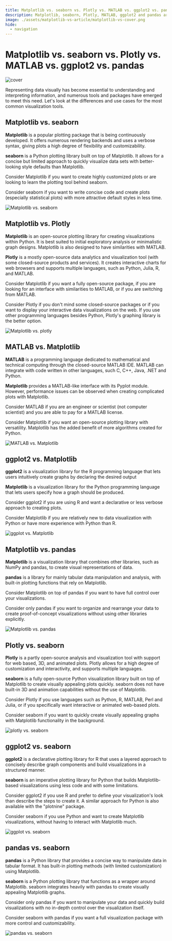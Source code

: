 ```yaml
---
title: Matplotlib vs. seaborn vs. Plotly vs. MATLAB vs. ggplot2 vs. pandas
description: Matplotlib, seaborn, Plotly, MATLAB, ggplot2 and pandas are data visualisation tools. Seaborn is the easiest if you're using Python and want good defaults.
image: ./assets/matplotlib-vs-article/matplotlib-vs-cover.png
hide:
  - navigation
---
```


# Matplotlib vs. seaborn vs. Plotly vs. MATLAB vs. ggplot2 vs. pandas

![cover](assets/matplotlib-vs-article/matplotlib-vs-cover.png)

Representing data visually has become essential to understanding and interpreting information, and numerous tools and packages have emerged to meet this need. Let's look at the differences and use cases for the most common visualization tools.

## Matplotlib vs. seaborn
**Matplotlib** is a popular plotting package that is being continuously developed. It offers numerous rendering backends and uses a verbose syntax, giving plots a high degree of flexibility and customizability. 

**seaborn** is a Python plotting library built on top of Matplotlib. It allows for a concise but limited approach to quickly visualize data sets with better-looking style defaults than Matplotlib.

Consider Matplotlib if you want to create highly customized plots or are looking to learn the plotting tool behind seaborn.

Consider seaborn if you want to write concise code and create plots (especially statistical plots) with more attractive default styles in less time.

![Matplotlib vs. seaborn](assets/matplotlib-vs-article/matplot-vs-seaborn.png)

## Matplotlib vs. Plotly
**Matplotlib** is an open-source plotting library for creating visualizations within Python. It is best suited to initial exploratory analysis or minimalistic graph designs. Matplotlib is also designed to have similarities with MATLAB.

**Plotly** is a mostly open-source data analytics and visualization tool (with some closed-source products and services). It creates interactive charts for web browsers and supports multiple languages, such as Python, Julia, R, and MATLAB.

Consider Matplotlib if you want a fully open-source package, if you are looking for an interface with similarities to MATLAB, or if you are switching from MATLAB.

Consider Plotly if you don't mind some closed-source packages or if you want to display your interactive data visualizations on the web. If you use other programming languages besides Python, Plotly's graphing library is the better option.

![Matplotlib vs. plotly](assets/matplotlib-vs-article/matplot-vs-plotly.png)

## MATLAB vs. Matplotlib
**MATLAB** is a programming language dedicated to mathematical and technical computing through the closed-source MATLAB IDE. MATLAB can integrate with code written in other languages, such C, C++, Java, .NET and Python.

**Matplotlib** provides a MATLAB-like interface with its Pyplot module. However, performance issues can be observed when creating complicated plots with Matplotlib.

Consider MATLAB if you are an engineer or scientist (not computer scientist) and you are able to pay for a MATLAB license.

Consider Matplotlib if you want an open-source plotting library with versatility. Matplotlib has the added benefit of more algorithms created for Python.

![MATLAB vs. Matplotlib](assets/matplotlib-vs-article/matlab-vs-matplot.png)

## ggplot2 vs. Matplotlib
**ggplot2** is a visualization library for the R programming language that lets users intuitively create graphs by declaring the desired output

**Matplotlib** is a visualization library for the Python programming language that lets users specify how a graph should be produced.

Consider ggplot2 if you are using R and want a declarative or less verbose approach to creating plots.

Consider Matplotlib if you are relatively new to data visualization with Python or have more experience with Python than R.

![ggplot vs. Matplotlib](assets/matplotlib-vs-article/ggplot-vs-matplotlib.png)

## Matplotlib vs. pandas
**Matplotlib** is a visualization library that combines other libraries, such as NumPy and pandas, to create visual representations of data.

**pandas** is a library for mainly tabular data manipulation and analysis, with built-in plotting functions that rely on Matplotlib. 

Consider Matplotlib on top of pandas if you want to have full control over your visualizations.

Consider only pandas if you want to organize and rearrange your data to create proof-of-concept visualizations without using other libraries explicitly.

![Matplotlib vs. pandas](assets/matplotlib-vs-article/matplotlib-vs-pandas.png)

## Plotly vs. seaborn
**Plotly** is a partly open-source analysis and visualization tool with support for web based, 3D, and animated plots. Plotly allows for a high degree of customization and interactivity, and supports multiple languages.

**seaborn** is a fully open-source Python visualization library built on top of Matplotlib to create visually appealing plots quickly. seaborn does not have built-in 3D and animation capabilities without the use of Matplotlib.

Consider Plotly if you use languages such as Python, R, MATLAB, Perl and Julia, or if you specifically want interactive or animated web-based plots.

Consider seaborn if you want to quickly create visually appealing graphs with Matplotlib functionality in the background.

![plotly vs. seaborn](assets/matplotlib-vs-article/plotly-seaborn.png)

## ggplot2 vs. seaborn
**ggplot2** is a declarative plotting library for R that uses a layered approach to concisely describe graph components and build visualizations in a structured manner.

**seaborn** is an imperative plotting library for Python that builds Matplotlib-based visualizations using less code and with some limitations.

Consider ggplot2 if you use R and prefer to define your visualization's look than describe the steps to create it. A similar approach for Python is also available with the "plotnine" package.

Consider seaborn if you use Python and want to create Matplotlib visualizations, without having to interact with Matplotlib much.

![ggplot vs. seaborn](assets/matplotlib-vs-article/ggplot-seaborn.png)

## pandas vs. seaborn
**pandas** is a Python library that provides a concise way to manipulate data in tabular format. It has built-in plotting methods (with limited customization) using Matplotlib.

**seaborn** is a Python plotting library that functions as a wrapper around Matplotlib. seaborn integrates heavily with pandas to create visually appealing Matplotlib graphs.

Consider only pandas if you want to manipulate your data and quickly build visualizations with no in-depth control over the visualization itself.

Consider seaborn with pandas if you want a full visualization package with more control and customizability.

![pandas vs. seaborn](assets/matplotlib-vs-article/pandas-seaborn.png)
